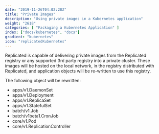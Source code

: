 ```yaml
---
date: "2019-11-26T04:02:20Z"
title: "Private Images"
description: "Using private images in a Kubernetes application"
weight: "2618"
categories: [ "Packaging a Kubernetes Application" ]
index: ["docs/kubernetes", "docs"]
gradient: "kubernetes"
icon: "replicatedKubernetes"
---
```


Replicated is capable of delivering private images from the Replicated registry or any supported 3rd party registry into a private cluster.  These images will be hosted on the local network, in the registry distributed with Replicated, and application objects will be re-written to use this registry.

The following object will be rewritten:

 - apps/v1.DaemonSet
 - apps/v1.Deployment
 - apps/v1.ReplicaSet
 - apps/v1.StatefulSet
 - batch/v1.Job
 - batch/v1beta1.CronJob
 - core/v1.Pod
 - core/v1.ReplicationController

